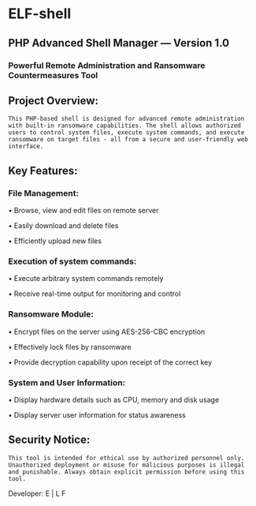 # ELF-shell

## PHP Advanced Shell Manager — Version 1.0
### Powerful Remote Administration and Ransomware Countermeasures Tool

## Project Overview:
    This PHP-based shell is designed for advanced remote administration with built-in ransomware capabilities. The shell allows authorized users to control system files, execute system commands, and execute ransomware on target files - all from a secure and user-friendly web interface.

## Key Features:

### File Management:

  • Browse, view and edit files on remote server

  • Easily download and delete files

  • Efficiently upload new files

### Execution of system commands:

  • Execute arbitrary system commands remotely
  
  • Receive real-time output for monitoring and control
  
### Ransomware Module:

  • Encrypt files on the server using AES-256-CBC encryption

  • Effectively lock files by ransomware

  • Provide decryption capability upon receipt of the correct key

### System and User Information:

  • Display hardware details such as CPU, memory and disk usage

  • Display server user information for status awareness

## Security Notice:

    This tool is intended for ethical use by authorized personnel only. Unauthorized deployment or misuse for malicious purposes is illegal and punishable. Always obtain explicit permission before using this tool.

Developer: E | L F
